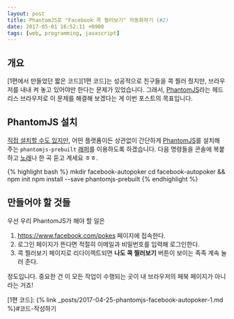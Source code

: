 ```yaml
---
layout: post
title: PhantomJS로 "Facebook 콕 찔러보기" 자동화하기 (#2)
date: 2017-05-01 16:52:11 +0900
tags: [web, programming, javascript]
---
```


## 개요
[1편에서 만들었던 짧은 코드][1편 코드]는 성공적으로 친구들을 콕 찔러 줬지만, 브라우저를 내내 켜 놓고 있어야만 한다는 문제가 있었습니다. 그래서, [PhantomJS]라는 헤드리스 브라우저로 이 문제를 해결해 보겠다는 게 이번 포스트의 목표입니다.

## PhantomJS 설치
[직접 설치할 수도 있지만](http://phantomjs.org/download.html), 어떤 플랫폼이든 상관없이 간단하게 [PhantomJS]를 설치해 주는 `phantomjs-prebuilt` [래퍼][Medium/phantomjs]를 이용하도록 하겠습니다. 다음 명령들을 콘솔에 복붙하고 [노래](https://youtu.be/h--P8HzYZ74)나 한 곡 듣고 계세요 ㅎㅎ.

{% highlight bash %}
mkdir facebook-autopoker
cd facebook-autopoker && npm init
npm install --save phantomjs-prebuilt
{% endhighlight %}

## 만들어야 할 것들
우선 우리 PhantomJS가 해야 할 일은

1. <https://www.facebook.com/pokes> 페이지에 접속한다.
1. 로그인 페이지가 뜬다면 적절히 이메일과 비밀번호를 입력해 로그인한다.
1. 콕 찔러보기 페이지로 리다이렉트되면 **나도 콕 찔러보기** 버튼이 보이는 족족 계속 눌러 준다.

정도입니다. 중요한 건 이 모든 작업이 수행되는 곳이 내 브라우저의 페북 페이지가 아니라는 거죠!


[PhantomJS]: http://phantomjs.org
[Medium/phantomjs]: https://github.com/Medium/phantomjs
[1편 코드]: {% link _posts/2017-04-25-phantomjs-facebook-autopoker-1.md %}#코드-작성하기
